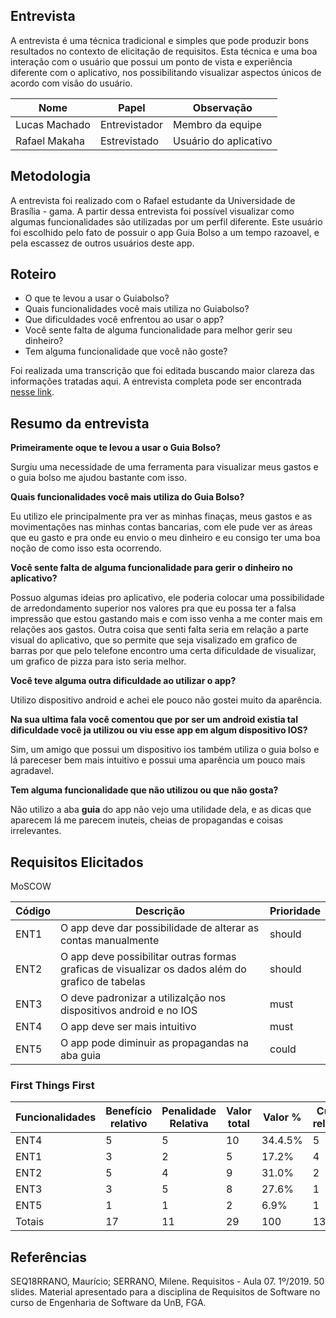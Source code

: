 ## Entrevista

A entrevista é uma técnica tradicional e simples que pode produzir bons resultados no contexto de elicitação de requisitos. Esta técnica e uma boa interação com o usuário que possui um ponto de vista e experiência diferente com o aplicativo, nos possibilitando visualizar aspectos únicos de acordo com visão do usuário.

|Nome|Papel|Observação|
|--|--|--|
|Lucas Machado|Entrevistador|Membro da equipe|
|Rafael Makaha|Estrevistado|Usuário do aplicativo|

## Metodologia

A entrevista foi realizado com o Rafael estudante da Universidade de Brasília - gama. A partir dessa entrevista foi possível visualizar como algumas funcionalidades são utilizadas por um perfil diferente. Este usuário foi escolhido pelo fato de possuir o app Guia Bolso a um tempo razoavel, e pela escassez de outros usuários deste app.



## Roteiro

 * O que te levou a usar o Guiabolso?
 * Quais funcionalidades você mais utiliza no Guiabolso?
 * Que dificuldades você enfrentou ao usar o app?
 * Você sente falta de alguma funcionalidade para melhor gerir seu dinheiro?
 * Tem alguma funcionalidade que você não goste?

 Foi realizada uma transcrição que foi editada buscando maior clareza das informações tratadas aqui. A entrevista completa pode ser encontrada [nesse link](https://www.4shared.com/mp3/cQeSH3Bkee/entrevista.html).

## Resumo da entrevista

**Primeiramente oque te levou a usar o Guia Bolso?**

Surgiu uma necessidade de uma ferramenta para visualizar meus gastos e o guia bolso me ajudou bastante com isso.

**Quais funcionalidades você mais utiliza do Guia Bolso?**

Eu utilizo ele principalmente pra ver as minhas finaças, meus gastos e as movimentações nas minhas contas bancarias, com ele pude ver as áreas que eu gasto e pra onde eu envio o meu dinheiro e eu consigo ter uma boa noção de como isso esta ocorrendo.

**Você sente falta de alguma funcionalidade para gerir o dinheiro no aplicativo?**

Possuo algumas ideias pro aplicativo, ele poderia colocar uma possibilidade de arredondamento superior nos valores pra que eu possa ter a falsa impressão que estou gastando mais e com isso venha a me conter mais em relações aos gastos. Outra coisa que senti falta seria em relação a parte visual do aplicativo, que so permite que seja visalizado em grafico de barras por que pelo telefone encontro uma certa dificuldade de visualizar, um grafico de pizza para isto seria melhor.

**Você teve alguma outra dificuldade ao utilizar o app?**

Utilizo dispositivo android e achei ele pouco não gostei muito da aparência.

**Na sua ultima fala você comentou que por ser um android existia tal dificuldade você ja utilizou ou viu esse app em algum dispositivo IOS?**

Sim, um amigo que possui um dispositivo ios também utiliza o guia bolso e lá pareceser bem mais intuitivo e possui uma aparência um pouco mais agradavel.

**Tem alguma funcionalidade que não utilizou ou que não gosta?**

Não utilizo a aba **guia** do app não vejo uma utilidade dela, e as dicas que aparecem lá me parecem inuteis, cheias de propagandas e coisas irrelevantes.

## Requisitos Elicitados

MoSCOW

| Código | Descrição | Prioridade |
| -- | -- | -- |
| ENT1 |O app deve dar possibilidade de alterar as contas manualmente|should|
|ENT2|O app deve possibilitar outras formas graficas de visualizar os dados além do grafico de tabelas|should|
|ENT3|O deve padronizar a utilizalção nos dispositivos android e no IOS|must|
|ENT4|O app deve ser mais intuitivo|must|
|ENT5|O app pode diminuir as propagandas na aba guia|could|

### First Things First

| Funcionalidades | Benefício relativo | Penalidade Relativa | Valor total | Valor % | Custo relativo | Custo | Risco relativo | Risco % | Priorida    de |
|--|--|--|--|--|--|--|--|--|--|
| ENT4 | 5 | 5 | 10 | 34.4.5% | 5 | 4.1% | 5 | 3.3% | 1.065 |
| ENT1 | 3 | 2 | 5 | 17.2% | 4 | 16.6% | 2 | 10% | 0.403 |
| ENT2 | 5 | 4 | 9 | 31.0% | 2 | 4.1% | 5 | 3.3% | 0.243 |
| ENT3 | 3 | 5 | 8 | 27.6% | 1 | 2% | 4 | 3.3% | 0.424 |
| ENT5 | 1 | 1 | 2 | 6.9% | 1 | 2% | 5 | 3.3% | 0.424 |
| Totais | 17 | 11 | 29 | 100 | 13 | 100 | 30 | 100 |  

## Referências
SEQ18RRANO, Maurício; SERRANO, Milene. Requisitos - Aula 07. 1º/2019. 50 slides. Material apresentado para a disciplina de Requisitos de Software no curso de Engenharia de Software da UnB, FGA.
